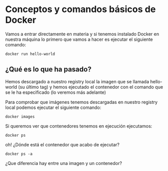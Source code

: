 # Conceptos y comandos básicos de Docker

Vamos a entrar directamente en materia y si tenemos instalado Docker en nuestra máquina lo primero que vamos a hacer es ejecutar el siguiente comando:

```
docker run hello-world
```

## ¿Qué es lo que ha pasado?

Hemos descargado a nuestro registry local la imagen que se llamada hello-world (su último tag) y hemos ejecutado el contenedor con el comando que se le ha especificado (lo veremos más adelante)

Para comprobar que imágenes tenemos descargadas en nuestro registry local podemos ejecutar el siguiente comando:

```
docker images
```

Si queremos ver que contenedores tenemos en ejecución ejecutamos:

```
docker ps
```

oh! ¿Dónde está el contenedor que acabo de ejecutar?

```
docker ps -a
```

¿Que diferencia hay entre una imagen y un contenedor?

